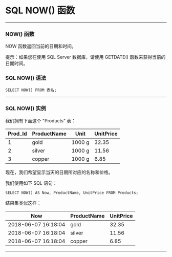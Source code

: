 # SQL NOW() 函数

---
### NOW() 函数

NOW 函数返回当前的日期和时间。

提示：如果您在使用 SQL Server 数据库，请使用 GETDATE() 函数来获得当前的日期时间。

### SQL NOW() 语法

```
SELECT NOW() FROM 表名;
```

---
### SQL NOW() 实例

我们拥有下面这个 "Products" 表：

| Prod_Id | ProductName | Unit   | UnitPrice |
|---------|-------------|--------|-----------|
|       1 | gold        | 1000 g |     32.35 |
|       2 | silver      | 1000 g |     11.56 |
|       3 | copper      | 1000 g |      6.85 |

现在，我们希望显示当天的日期所对应的名称和价格。

我们使用如下 SQL 语句：

```
SELECT NOW() AS Now, ProductName, UnitPrice FROM Products;
```

结果集类似这样：

| Now                 | ProductName | UnitPrice |
|---------------------|-------------|-----------|
| 2018-06-07 16:18:04 | gold        |     32.35 |
| 2018-06-07 16:18:04 | silver      |     11.56 |
| 2018-06-07 16:18:04 | copper      |      6.85 |

---